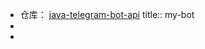 - 仓库： [java-telegram-bot-api](https://github.com/pengrad/java-telegram-bot-api)
  title:: my-bot
-
-